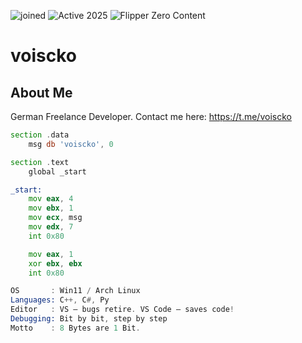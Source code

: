 ![joined](https://img.shields.io/badge/joined-2022-blue)  ![Active 2025](https://img.shields.io/badge/new_start-2025-red)  ![Flipper Zero Content](https://img.shields.io/badge/Flipper_Zero_Content-ACTIVE-green)
# voiscko

## About Me
German Freelance Developer.
Contact me here: https://t.me/voiscko

```asm
section .data
    msg db 'voiscko', 0

section .text
    global _start

_start:
    mov eax, 4
    mov ebx, 1
    mov ecx, msg
    mov edx, 7
    int 0x80

    mov eax, 1
    xor ebx, ebx
    int 0x80
```

```asm
OS       : Win11 / Arch Linux
Languages: C++, C#, Py
Editor   : VS – bugs retire. VS Code – saves code!
Debugging: Bit by bit, step by step
Motto    : 8 Bytes are 1 Bit.
```
